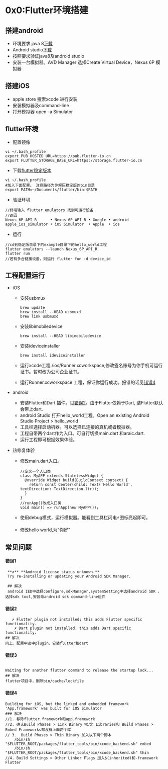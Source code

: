 # 0x0:Flutter环境搭建
## 搭建android

* 环境要求 java 8[下载](https://www.oracle.com/java/technologies/javase/javase-jdk8-downloads.html)
* Android studio[下载](https://developer.android.com/studio/index.html?hl=zh-cn)
* 按照要求验证java8及android studio
* 安装一台模拟器。AVD Manager 选择Create Virtual Device，Nexus 6P 模拟器

## 搭建iOS 

* apple store 搜索xcode 进行安装
* 安装模拟器及command-line
* 打开模拟器 open -a Simulator

## flutter环境

* 配置镜像

```
vi ~/.bash_profile
export PUB_HOSTED_URL=https://pub.flutter-io.cn  
export FLUTTER_STORAGE_BASE_URL=https://storage.flutter-io.cn
```

* 下载[flutter稳定版本](https://flutter.dev/docs/development/tools/sdk/releases?tab=macos)

```
vi ~/.bash_profile
#加入下面配置。 注意路径为你解压稳定版的bin目录
export PATH=~/Documents/flutter/bin:$PATH
```

* 验证环境 

```
//终端输入 flutter emulators 找到可运行设备
//返回
Nexus_6P_API_R      • Nexus 6P API R • Google • android
apple_ios_simulator • iOS Simulator  • Apple  • ios

```

* 运行

```
//cd到稳定版目录下的example目录下的hello_world工程
flutter emulators --launch Nexus_6P_API_R
flutter run 
//若有多台链接设备，则运行 flutter fun -d device_id
```

## 工程配置运行

* iOS

  * 安装usbmux
    ```
    brew update
    brew install --HEAD usbmuxd
    brew link usbmuxd
    ```

  * 安装libimobiledevice
	  ```
	  brew install --HEAD libimobiledevice
	  ```

  * 安装ideviceinstaller
	  ```
	  brew install ideviceinstaller
	  ```
  * 运行xcode工程./ios/Runner.xcworkspace,修改签名账号为你手机可运行证书。暂时改为公司企业证书。
  * 运行Runner.xcworkspace 工程，保证你运行成功。报错的话见[错误4](#错误4)

* android

  * 安装Flutter和Dart 插件。见[错误2](#错误2)。由于Flutter依赖于Dart, 装Flutter默认会带上dart.
  * android Studio 打开hello_world工程。Open an existing Android Studio Project > hello_world
  * 工具栏选择启动机器。可以选择已连接的真机或者模拟器。
  * 工程自带两个dart作为入口。可自行切换main.dart 和araic.dart.
  * 运行工程即可根据效果体验。
  
* 热修复体验

  * 修改main.dart入口。

    ```
    //定义一个入口类
    class MyAPP extends StatelessWidget {
      @override Widget build(BuildContext context) { 
        return const Center(child: Text('Hello World', textDirection: TextDirection.ltr)); 
      }
    }
    //runApp()改成入口类
    void main() => runApp(new MyAPP());
    ```
    
   * 使用debug模式，运行模拟器。能看到工具栏闪电⚡️图标亮起即可。
  
   * 修改hello world,为"你好"

## 常见问题
 #### 错误1
```
 **✗** **Android license status unknown.**
 Try re-installing or updating your Android SDK Manager.
 
 ## 解决
 android IED中选择configure,sdkManager,systemSetting中选择android SDK ，选择sdk tool,安装命android sdk command-line组件
```
#### 错误2
```
   ✗ Flutter plugin not installed; this adds Flutter specific functionality.
    ✗ Dart plugin not installed; this adds Dart specific functionality.
## 解决
同上，配置中选中plugin，安装flutter和dart
```
#### 错误3

```

Waiting for another flutter command to release the startup lock...
## 解决
flutter项目中，删除bin/cache/lockfile
```
#### 错误4

```
Building for iOS, but the linked and embedded framework 'App.framework' was built for iOS Simulator
### 解决
//1. 移除flutter.framework和app.framework
//2. 确认Build Phases > Link Binary With Libraries和 Build Phases > Embed Frameworks都没有上面两个库
// 3.  Build Phases > Thin Binary 加入以下两个脚本
    /bin/sh "$FLUTTER_ROOT/packages/flutter_tools/bin/xcode_backend.sh" embed
    /bin/sh "$FLUTTER_ROOT/packages/flutter_tools/bin/xcode_backend.sh" thin
//4. Build Settings > Other Linker Flags 加入$(inherited)和-framework Flutter
```





